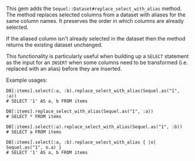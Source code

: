 This gem adds the `Sequel::Dataset#replace_select_with_alias` method. The
method replaces selected columns from a dataset with aliases for the same
column names. It preserves the order in which columns are already selected.

If the aliased column isn't already selected in the dataset then the method
returns the existing dataset unchanged.

This functionality is particularly useful when building up a `SELECT` statement
as the input for an `INSERT` when some columns need to be transformed (i.e.
replaced with an alias) before they are inserted.

Example usages:

    DB[:items].select(:a, :b).replace_select_with_alias(Sequel.as("1", :a))
    # SELECT '1' AS a, b FROM items

    DB[:items].replace_select_with_alias(Sequel.as("1", :a))
    # SELECT * FROM items

    DB[:items].select(:a).replace_select_with_alias(Sequel.as("1", :b))
    # SELECT a FROM items

    DB[:items].select(:a, :b).replace_select_with_alias { |o| Sequel.as("1", o.a) }
    # SELECT '1' AS a, b FROM items

